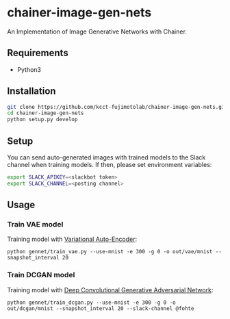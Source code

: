 # chainer-image-gen-nets
An Implementation of Image Generative Networks with Chainer.

## Requirements
- Python3

## Installation
```sh
git clone https://github.com/kcct-fujimotolab/chainer-image-gen-nets.git
cd chainer-image-gen-nets
python setup.py develop
```

## Setup
You can send auto-generated images with trained models to the Slack channel when training models.
If then, please set environment variables:
```sh
export SLACK_APIKEY=<slackbot token>
export SLACK_CHANNEL=<posting channel>
```

## Usage

### Train VAE model
Training model with [Variational Auto-Encoder](https://arxiv.org/abs/1312.6114):
```
python gennet/train_vae.py --use-mnist -e 300 -g 0 -o out/vae/mnist --snapshot_interval 20
```

### Train DCGAN model
Training model with [Deep Convolutional Generative Adversarial Network](https://arxiv.org/abs/1511.06434):
```
python gennet/train_dcgan.py --use-mnist -e 300 -g 0 -o out/dcgan/mnist --snapshot_interval 20 --slack-channel @fohte
```
